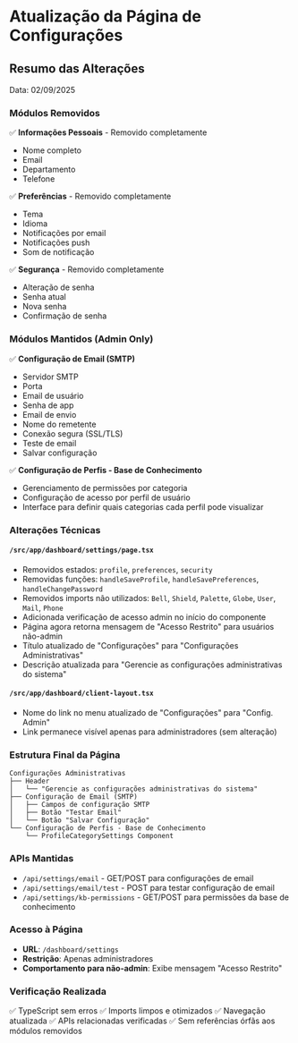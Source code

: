 # Atualização da Página de Configurações

## Resumo das Alterações
Data: 02/09/2025

### Módulos Removidos
✅ **Informações Pessoais** - Removido completamente
- Nome completo
- Email
- Departamento  
- Telefone

✅ **Preferências** - Removido completamente
- Tema
- Idioma
- Notificações por email
- Notificações push
- Som de notificação

✅ **Segurança** - Removido completamente
- Alteração de senha
- Senha atual
- Nova senha
- Confirmação de senha

### Módulos Mantidos (Admin Only)
✅ **Configuração de Email (SMTP)**
- Servidor SMTP
- Porta
- Email de usuário
- Senha de app
- Email de envio
- Nome do remetente
- Conexão segura (SSL/TLS)
- Teste de email
- Salvar configuração

✅ **Configuração de Perfis - Base de Conhecimento**
- Gerenciamento de permissões por categoria
- Configuração de acesso por perfil de usuário
- Interface para definir quais categorias cada perfil pode visualizar

### Alterações Técnicas

#### `/src/app/dashboard/settings/page.tsx`
- Removidos estados: `profile`, `preferences`, `security`
- Removidas funções: `handleSaveProfile`, `handleSavePreferences`, `handleChangePassword`
- Removidos imports não utilizados: `Bell`, `Shield`, `Palette`, `Globe`, `User`, `Mail`, `Phone`
- Adicionada verificação de acesso admin no início do componente
- Página agora retorna mensagem de "Acesso Restrito" para usuários não-admin
- Título atualizado de "Configurações" para "Configurações Administrativas"
- Descrição atualizada para "Gerencie as configurações administrativas do sistema"

#### `/src/app/dashboard/client-layout.tsx`
- Nome do link no menu atualizado de "Configurações" para "Config. Admin"
- Link permanece visível apenas para administradores (sem alteração)

### Estrutura Final da Página

```
Configurações Administrativas
├── Header
│   └── "Gerencie as configurações administrativas do sistema"
├── Configuração de Email (SMTP)
│   ├── Campos de configuração SMTP
│   ├── Botão "Testar Email"
│   └── Botão "Salvar Configuração"
└── Configuração de Perfis - Base de Conhecimento
    └── ProfileCategorySettings Component
```

### APIs Mantidas
- `/api/settings/email` - GET/POST para configurações de email
- `/api/settings/email/test` - POST para testar configuração de email
- `/api/settings/kb-permissions` - GET/POST para permissões da base de conhecimento

### Acesso à Página
- **URL**: `/dashboard/settings`
- **Restrição**: Apenas administradores
- **Comportamento para não-admin**: Exibe mensagem "Acesso Restrito"

### Verificação Realizada
✅ TypeScript sem erros
✅ Imports limpos e otimizados
✅ Navegação atualizada
✅ APIs relacionadas verificadas
✅ Sem referências órfãs aos módulos removidos